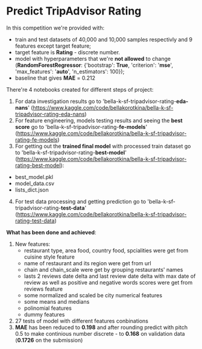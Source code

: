 # Predict TripAdvisor Rating

In this competition we're provided with:
- train and test datasets of 40,000 and 10,000 samples respectivly and 9 features except target feature;
- target feature is **Rating** - discrete number.
- model with hyperparameters that we're **not allowed** to change (**RandomForestRegressor**: {'bootstrap': **True**, 'criterion': '**mse**', 'max_features': '**auto**', 'n_estimators': 100});
- baseline that gives **MAE** = 0.212

There're 4 notebooks created for different steps of project:
1. For data investigation results go to 'bella-k-sf-tripadvisor-rating-**eda-nans**' (https://www.kaggle.com/code/bellakorotkina/bella-k-sf-tripadvisor-rating-eda-nans)
2. For feature engineering, models testing results and seeing the **best score** go to 'bella-k-sf-tripadvisor-rating-**fe-models**' (https://www.kaggle.com/code/bellakorotkina/bella-k-sf-tripadvisor-rating-fe-models)
3. For getting out the **trained final model** with processed train dataset go to 'bella-k-sf-tripadvisor-rating-**best-model**' (https://www.kaggle.com/code/bellakorotkina/bella-k-sf-tripadvisor-rating-best-model):
  - best_model.pkl
  - model_data.csv
  - lists_dict.json
4. For test data processing and getting prediction go to 'bella-k-sf-tripadvisor-rating-**test-data**' (https://www.kaggle.com/code/bellakorotkina/bella-k-sf-tripadvisor-rating-test-data)

**What has been done and achieved**:
1. New features:
    - restaurant type, area food, country food, spcialities were get from cuisine style feature
    - name of restaurant and its region were get from url
    - chain and chain_scale were get by grouping restaurants' names
    - lasts 2 reviews date delta and last review date delta with max date of review as well as positive and negative words scores were get from reviews feature
    - some normalized and scaled be city numerical features
    - some means and medians
    - polinomial features
    - dummy features
2. 27 tests of model with different features conbinations
3. **MAE** has been reduced to **0.198** and after rounding predict with pitch 0.5 to make continious number discrete - to **0.168** on validation data (**0.1726** on the submission)
